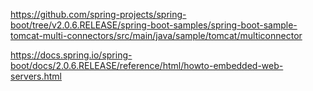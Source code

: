 
https://github.com/spring-projects/spring-boot/tree/v2.0.6.RELEASE/spring-boot-samples/spring-boot-sample-tomcat-multi-connectors/src/main/java/sample/tomcat/multiconnector

https://docs.spring.io/spring-boot/docs/2.0.6.RELEASE/reference/html/howto-embedded-web-servers.html
